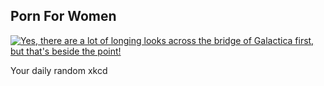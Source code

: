 ## Porn For Women
[![Yes, there are a lot of longing looks across the bridge of Galactica first, but that's beside the point!](https://imgs.xkcd.com/comics/porn_for_women.png)](https://xkcd.com/714/ "Yes, there are a lot of longing looks across the bridge of Galactica first, but that's beside the point!")

Your daily random xkcd
